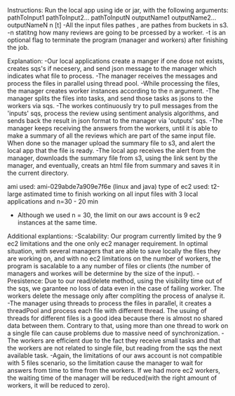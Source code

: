 Instructions:
Run the local app using ide or jar, with the following arguments: pathToInput1  pathToInput2... pathToInputN  outputName1 outputName2... outputNameN n [t]
-All the input files pathes , are pathes from buckets in s3.  
-n statitng how many reviews are going to be prcessed by a worker.
-t is an optional flag to terminate the program (manager and workers) after finishing the job.

Explanation:
-Our local applications create a manger if one dose not exists, creates  sqs's if necesery, and send json message to the manager which indicates
what file to process.
-The manager receives the messages and process the files in parallel using thread pool.
-While processing the files, the manager creates worker instances according to the n argument.
-The manager splits the files into tasks, and send those tasks as jsons to the workers via sqs.
-The workes continuously try to pull messages from the 'inputs' sqs, process the review using sentiment analysis algorithms, and sends back
the result in json format to the manager via 'outputs' sqs.
-The manager keeps receiving the answers from the workers, until it is able to make a summary of all the reviews which are part of the same input file.
When done so the manager upload the summary file to s3, and alert the local app that the file is ready.
-The local app receives the alert from the manager, downloads the summary file from s3, using the link sent by the manager, and eventually, creats an html file from summary and saves it in the current directory.

ami used: ami-029abde7a909e7f6e (linux and java)
type of ec2 used: t2-large
astimated time to finish working on all input files with 3 local applications and n=30  -  20 min 
* Although we used n = 30, the limit on our aws account is 9 ec2 instances at the same time. 

Additional explantions:
-Scalability: Our program currently limited by the 9 ec2 limitations and the one only ec2 manager requirement. In optimal situation, with several managers that are able to save locally the files they are working on, and with no ec2 limitations on the number of workers, the program is sacalable to a any number of files or clients (the number of managers and workes will be determine by the size of the input). 
-Presistence: Due to our read/delete method, using the visibility time out of the sqs, we garantee no loss of data even in the case of failing worker. The workers delete the message only after compliting the process of analyse it.  
-The manager using threads to process the files in parallel, it creates a threadPool and process each file with different thread. 
The usuing of threads for different files is a good idea because there is almost no shared data between them.
Contrary to that, using more than one thread to work on a single file can cause problems due to massive need of synchronization.
-The workers are efficient due to the fact they receive small tasks and that the workers are not related to single file, but reading from the sqs the next available task.
-Again, the limitations of our aws account is not compatible with 5 files scenario, so the limitation cause the manager to wait for answers from time to time from the workers. If we had more ec2 workers, the waiting time of the manager will be reduced(with the right amount of workers, it will be reduced to zero).
